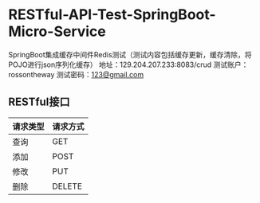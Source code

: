 # RESTful-API-Test-SpringBoot-Micro-Service
SpringBoot集成缓存中间件Redis测试（测试内容包括缓存更新，缓存清除，将POJO进行json序列化缓存）
地址：129.204.207.233:8083/crud
测试账户：rossontheway
测试密码：123@gmail.com


## RESTful接口
| 请求类型 | 请求方式 |
| ------ | ------ |
| 查询 | GET |
| 添加 | POST |
| 修改 | PUT |
| 删除 | DELETE |
